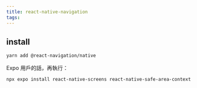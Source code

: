 ```yaml
---
title: react-native-navigation
tags:
---
```


## install

```bash
yarn add @react-navigation/native
```

Expo 用戶的話，再執行：

```bash
npx expo install react-native-screens react-native-safe-area-context
```
